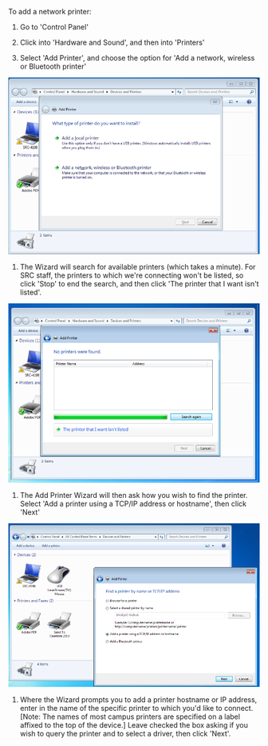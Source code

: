 To add a network printer:

1. Go to 'Control Panel'

1. Click into 'Hardware and Sound', and then into 'Printers'

1. Select 'Add Printer', and choose the option for 'Add a network, wireless or Bluetooth printer'

![](../images/src-printer-setup/01_add-printer.png)


1. The Wizard will search for available printers (which takes a minute).  For SRC staff, the printers to which we're connecting won't be listed, so click 'Stop' to end the search, and then click 'The printer that I want isn't listed'.

![](../images/src-printer-setup/02_add-printer.png)

1. The Add Printer Wizard will then ask how you wish to find the printer.  Select 'Add a printer using a TCP/IP address or hostname', then click 'Next'

![](../images/src-printer-setup/03_add-printer-search.png)

1. Where the Wizard prompts you to add a printer hostname or IP address, enter in the name of the specific printer to which you'd like to connect. [Note: The names of most campus printers are specified on a label affixed to the top of the device.]  Leave checked the box asking if you wish to query the printer and to select a driver, then click 'Next'.



